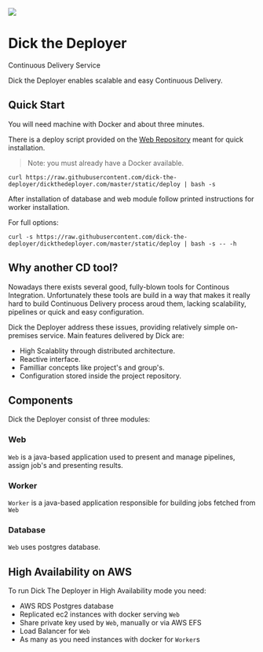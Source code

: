 [![][travis img]][travis]

# Dick the Deployer
Continuous Delivery Service

Dick the Deployer enables scalable and easy Continuous Delivery.

## Quick Start
You will need machine with Docker and about three minutes.

There is a deploy script provided on the [Web Repository](https://github.com/dick-the-deployer/dickthedeployer.com) meant
for quick installation.

> Note: you must already have a Docker available.

```
curl https://raw.githubusercontent.com/dick-the-deployer/dickthedeployer.com/master/static/deploy | bash -s
```
After installation of database and web module follow printed instructions for worker installation.

For full options:

```
curl -s https://raw.githubusercontent.com/dick-the-deployer/dickthedeployer.com/master/static/deploy | bash -s -- -h
```

## Why another CD tool?

Nowadays there exists several good, fully-blown tools for Continous Integration. Unfortunately these tools are build in a way that makes it really hard to build Continuous Delivery process aroud them, lacking scalability, pipelines or quick and easy configuration. 

Dick the Deployer address these issues, providing relatively simple on-premises service. Main features delivered by Dick are:

* High Scalablity through distributed architecture.
* Reactive interface.
* Familliar concepts like project's and group's.
* Configuration stored inside the project repository.

## Components

Dick the Deployer consist of three modules:

### Web
`Web` is a java-based application used to present and manage pipelines, assign job's and presenting results.

### Worker
`Worker` is a java-based application responsible for building jobs fetched from `Web`

### Database
`Web` uses postgres database.

## High Availability on AWS
To run Dick The Deployer in High Availability mode you need:
* AWS RDS Postgres database
* Replicated ec2 instances with docker serving `Web`
* Share private key used by `Web`, manually or via AWS EFS
* Load Balancer for `Web`
* As many as you need instances with docker for `Worker`s

[travis]:https://travis-ci.org/dick-the-deployer/dick
[travis img]:https://travis-ci.org/dick-the-deployer/dick.svg?branch=master
